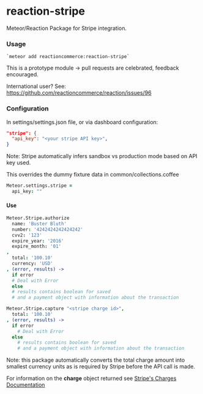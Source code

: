 reaction-stripe
===============

Meteor/Reaction Package for Stripe integration.

### Usage
```console
`meteor add reactioncommerce:reaction-stripe`
```

This is a prototype module -> pull requests are celebrated, feedback encouraged.

International user? See: https://github.com/reactioncommerce/reaction/issues/96

### Configuration
In settings/settings.json file, or via dashboard configuration:
```json
"stripe": {
  "api_key": "<your stripe API key>",
}
```
Note: Stripe automatically infers sandbox vs production mode based on API key used.

This overrides the dummy fixture data in common/collections.coffee

```coffeescript
Meteor.settings.stripe =
  api_key: ""
```

#### Use

```coffeescript
Meteor.Stripe.authorize
  name: 'Buster Bluth'
  number: '4242424242424242'
  cvv2: '123'
  expire_year: '2016'
  expire_month: '01'
,
  total: '100.10'
  currency: 'USD'
, (error, results) ->
  if error
  # Deal with Error
  else
  # results contains boolean for saved
  # and a payment object with information about the transaction
```

```coffeescript
Meteor.Stripe.capture "<stripe charge id>",
  total: '100.10'
, (error, results) ->
  if error
    # Deal with Error
  else
    # results contains boolean for saved
    # and a payment object with information about the transaction
```

Note: this package automatically converts the total charge amount into smallest currency units as is required by Stripe before the API call is made.

For information on the **charge** object returned see [Stripe's Charges Documentation](https://stripe.com/docs/api#charges)
